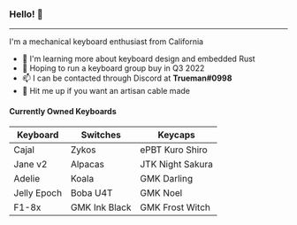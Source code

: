### Hello! 👋
---

I'm a mechanical keyboard enthusiast from California

* 🌱 I'm learning more about keyboard design and embedded Rust
* 📅 Hoping to run a keyboard group buy in Q3 2022
* 📫 I can be contacted through Discord at **Trueman#0998**
* 💬 Hit me up if you want an artisan cable made
 
#### Currently Owned Keyboards
|Keyboard|Switches|Keycaps|
|--------|--------|-------|
|Cajal|Zykos|ePBT Kuro Shiro|
|Jane v2|Alpacas|JTK Night Sakura|
|Adelie|Koala|GMK Darling|
|Jelly Epoch|Boba U4T|GMK Noel|
|F1-8x|GMK Ink Black|GMK Frost Witch|
